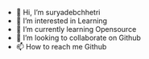 - 👋 Hi, I’m suryadebchhetri
- 👀 I’m interested in Learning
- 🌱 I’m currently learning Opensource
- 💞️ I’m looking to collaborate on Github
- 📫 How to reach me Github

<!---
suryadebchhetri/suryadebchhetri is a ✨ special ✨ repository because its `README.md` (this file) appears on your GitHub profile.
You can click the Preview link to take a look at your changes.
--->
